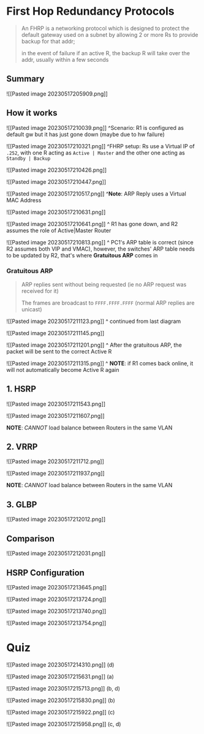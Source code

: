 
# First Hop Redundancy Protocols


> An FHRP is a networking protocol which is designed to protect the default gateway used on a subnet by allowing 2 or more Rs to provide backup for that addr; 
> 
> in the event of failure if an active R, the backup R will take over the addr, usually within a few seconds


## Summary

![[Pasted image 20230517205909.png]]


## How it works

![[Pasted image 20230517210039.png]]
^Scenario: R1 is configured as default gw but it has just gone down (maybe due to hw 
failure)

![[Pasted image 20230517210321.png]]
^FHRP setup: Rs use a Virtual IP of `.252`, with one R acting as `Active | Master` and the other one acting as `Standby | Backup`

![[Pasted image 20230517210426.png]]

![[Pasted image 20230517210447.png]]

![[Pasted image 20230517210517.png]]
^**Note**: ARP Reply uses a Virtual MAC Address

![[Pasted image 20230517210631.png]]


![[Pasted image 20230517210641.png]]
^ R1 has gone down, and R2 assumes the role of Active|Master Router


![[Pasted image 20230517210813.png]]
^ PC1's ARP table is correct (since R2 assumes both VIP and VMAC), however, the switches' ARP table needs to be updated by R2, that's where **Gratuitous ARP** comes in


### Gratuitous ARP

> ARP replies sent without being requested (ie no ARP request was received for it)
>
> The frames are broadcast to `FFFF.FFFF.FFFF` (normal ARP replies are unicast)


![[Pasted image 20230517211123.png]]
^ continued from last diagram

![[Pasted image 20230517211145.png]]

![[Pasted image 20230517211201.png]]
^ After the gratuitous ARP, the packet will be sent to the correct Active R

![[Pasted image 20230517211315.png]]
^ **NOTE**: if R1 comes back online, it will not automatically become Active R again



## 1. HSRP


![[Pasted image 20230517211543.png]]

![[Pasted image 20230517211607.png]]

**NOTE**: *CANNOT* load balance between Routers in the same VLAN 

## 2. VRRP

![[Pasted image 20230517211712.png]]

![[Pasted image 20230517211937.png]]

**NOTE**: *CANNOT* load balance between Routers in the same VLAN


## 3. GLBP

![[Pasted image 20230517212012.png]]


## Comparison

![[Pasted image 20230517212031.png]]



## HSRP Configuration

![[Pasted image 20230517213645.png]]

![[Pasted image 20230517213724.png]]

![[Pasted image 20230517213740.png]]

![[Pasted image 20230517213754.png]]


# Quiz

![[Pasted image 20230517214310.png]]
(d)

![[Pasted image 20230517215631.png]]
(a)

![[Pasted image 20230517215713.png]]
(b, d)

![[Pasted image 20230517215830.png]]
(b)

![[Pasted image 20230517215922.png]]
(c)


![[Pasted image 20230517215958.png]]
(c, d)